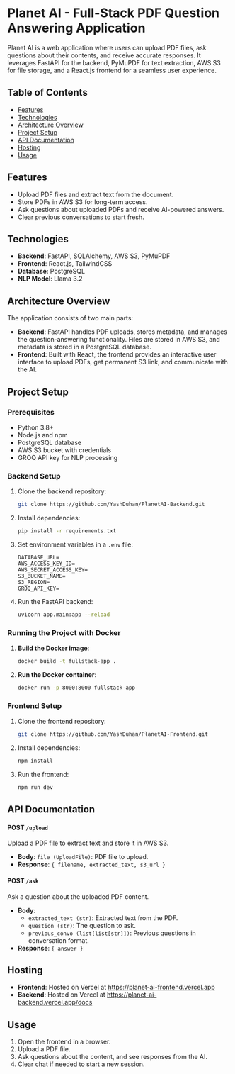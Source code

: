 # Planet AI - Full-Stack PDF Question Answering Application

Planet AI is a web application where users can upload PDF files, ask questions about their contents, and receive accurate responses. It leverages FastAPI for the backend, PyMuPDF for text extraction, AWS S3 for file storage, and a React.js frontend for a seamless user experience.

## Table of Contents
- [Features](#features)
- [Technologies](#technologies)
- [Architecture Overview](#architecture-overview)
- [Project Setup](#project-setup)
- [API Documentation](#api-documentation)
- [Hosting](#hosting)
- [Usage](#usage)

## Features
- Upload PDF files and extract text from the document.
- Store PDFs in AWS S3 for long-term access.
- Ask questions about uploaded PDFs and receive AI-powered answers.
- Clear previous conversations to start fresh.

## Technologies
- **Backend**: FastAPI, SQLAlchemy, AWS S3, PyMuPDF
- **Frontend**: React.js, TailwindCSS
- **Database**: PostgreSQL
- **NLP Model**: Llama 3.2

## Architecture Overview
The application consists of two main parts:
- **Backend**: FastAPI handles PDF uploads, stores metadata, and manages the question-answering functionality. Files are stored in AWS S3, and metadata is stored in a PostgreSQL database.
- **Frontend**: Built with React, the frontend provides an interactive user interface to upload PDFs, get permanent S3 link, and communicate with the AI.

## Project Setup

### Prerequisites
- Python 3.8+
- Node.js and npm
- PostgreSQL database
- AWS S3 bucket with credentials
- GROQ API key for NLP processing

### Backend Setup
1. Clone the backend repository:
   ```bash
   git clone https://github.com/YashDuhan/PlanetAI-Backend.git
   ```

2. Install dependencies:
   ```bash
   pip install -r requirements.txt
   ```

3. Set environment variables in a `.env` file:
   ```
   DATABASE_URL=
   AWS_ACCESS_KEY_ID=
   AWS_SECRET_ACCESS_KEY=
   S3_BUCKET_NAME=
   S3_REGION=
   GROQ_API_KEY=
   ```

4. Run the FastAPI backend:
   ```bash
   uvicorn app.main:app --reload
   ```

### Running the Project with Docker
1. **Build the Docker image**:
   ```bash
   docker build -t fullstack-app .
   ```

2. **Run the Docker container**:
   ```bash
   docker run -p 8000:8000 fullstack-app
   ```

### Frontend Setup
1. Clone the frontend repository:
   ```bash
   git clone https://github.com/YashDuhan/PlanetAI-Frontend.git
   ```

2. Install dependencies:
   ```bash
   npm install
   ```

3. Run the frontend:
   ```bash
   npm run dev
   ```

## API Documentation

#### POST `/upload`
Upload a PDF file to extract text and store it in AWS S3.
- **Body**: `file (UploadFile)`: PDF file to upload.
- **Response**: `{ filename, extracted_text, s3_url }`

#### POST `/ask`
Ask a question about the uploaded PDF content.
- **Body**:
   - `extracted_text (str)`: Extracted text from the PDF.
   - `question (str)`: The question to ask.
   - `previous_convo (list[list[str]])`: Previous questions in conversation format.
- **Response**: `{ answer }`

## Hosting
- **Frontend**: Hosted on Vercel at https://planet-ai-frontend.vercel.app
- **Backend**: Hosted on Vercel at https://planet-ai-backend.vercel.app/docs

## Usage
1. Open the frontend in a browser.
2. Upload a PDF file.
3. Ask questions about the content, and see responses from the AI.
4. Clear chat if needed to start a new session.

